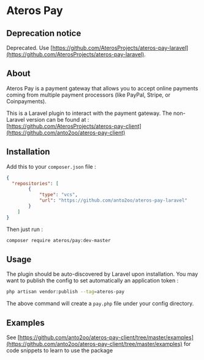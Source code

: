 # Ateros Pay

## Deprecation notice

Deprecated. Use [https://github.com/AterosProjects/ateros-pay-laravel](https://github.com/AterosProjects/ateros-pay-laravel).

## About
Ateros Pay is a payment gateway that allows you to accept 
online payments coming from multiple payment processors 
(like PayPal, Stripe, or Coinpayments).

This is a Laravel plugin to interact with the 
payment gateway. The non-Laravel version can be found at :  
[https://github.com/AterosProjects/ateros-pay-client](https://github.com/anto2oo/ateros-pay-client)

## Installation
Add this to your ```composer.json``` file :
```json
{
  "repositories": [
        {
            "type": "vcs",
            "url": "https://github.com/anto2oo/ateros-pay-laravel"
        }
    ]
}
```

Then just run :
```bash
composer require ateros/pay:dev-master
```

## Usage
The plugin should be auto-discovered by Laravel upon installation.
You may want to publish the config to set automatically an application token :
```bash
php artisan vendor:publish --tag=ateros-pay
```
The above command will create a ```pay.php``` file under your config directory.

## Examples
See [https://github.com/anto2oo/ateros-pay-client/tree/master/examples](https://github.com/anto2oo/ateros-pay-client/tree/master/examples) 
for code snippets to learn to use the package

